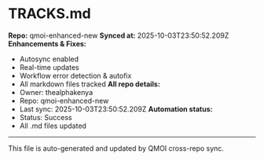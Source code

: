# TRACKS.md

**Repo:** qmoi-enhanced-new
**Synced at:** 2025-10-03T23:50:52.209Z
**Enhancements & Fixes:**
- Autosync enabled
- Real-time updates
- Workflow error detection & autofix
- All markdown files tracked
**All repo details:**
- Owner: thealphakenya
- Repo: qmoi-enhanced-new
- Last sync: 2025-10-03T23:50:52.209Z
**Automation status:**
- Status: Success
- All .md files updated
---
This file is auto-generated and updated by QMOI cross-repo sync.
